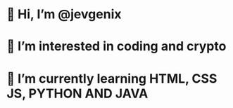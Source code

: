 # 👋 Hi, I’m @jevgenix
# 👀 I’m interested in coding and crypto
# 🌱 I’m currently learning HTML, CSS JS, PYTHON AND JAVA 
<!-- # 💞️ I’m looking to collaborate on interesting projects!
  📫 How to reach me ... -->

<!---
jevgenix/jevgenix is a ✨ special ✨ repository because its `README.md` (this file) appears on your GitHub profile.
You can click the Preview link to take a look at your changes.
--->
